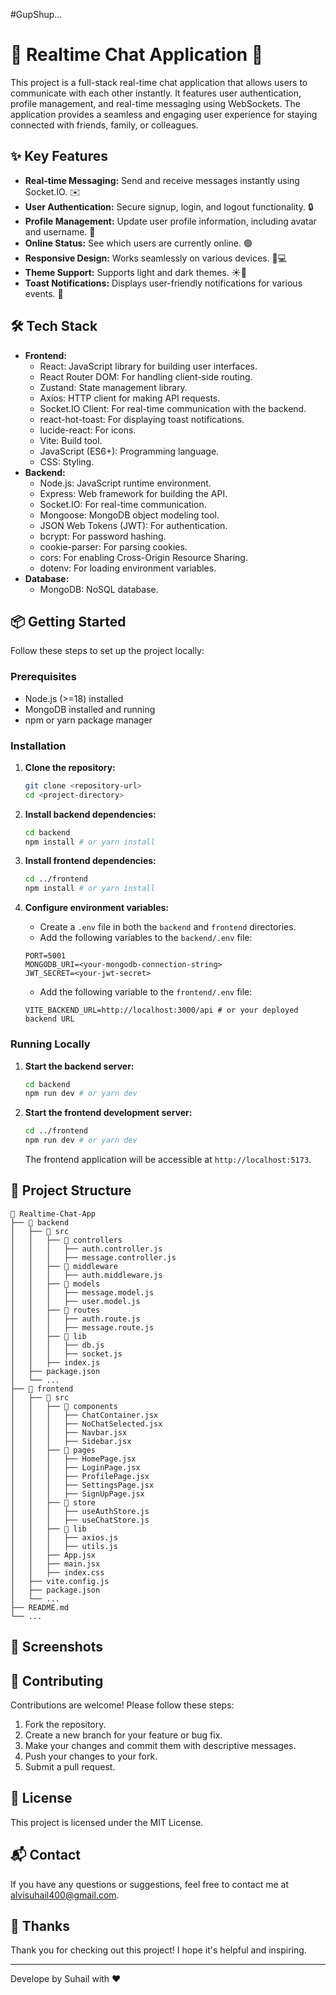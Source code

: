 #GupShup...
# 💬 Realtime Chat Application 🚀

This project is a full-stack real-time chat application that allows users to communicate with each other instantly. It features user authentication, profile management, and real-time messaging using WebSockets. The application provides a seamless and engaging user experience for staying connected with friends, family, or colleagues.

## ✨ Key Features

- **Real-time Messaging:** Send and receive messages instantly using Socket.IO. ✉️
- **User Authentication:** Secure signup, login, and logout functionality. 🔒
- **Profile Management:** Update user profile information, including avatar and username. 👤
- **Online Status:** See which users are currently online. 🟢
- **Responsive Design:** Works seamlessly on various devices. 📱💻
- **Theme Support:** Supports light and dark themes. ☀️🌙
- **Toast Notifications:** Displays user-friendly notifications for various events. 🍞

## 🛠️ Tech Stack

- **Frontend:**
    - React: JavaScript library for building user interfaces.
    - React Router DOM: For handling client-side routing.
    - Zustand: State management library.
    - Axios: HTTP client for making API requests.
    - Socket.IO Client: For real-time communication with the backend.
    - react-hot-toast: For displaying toast notifications.
    - lucide-react: For icons.
    - Vite: Build tool.
    - JavaScript (ES6+): Programming language.
    - CSS: Styling.
- **Backend:**
    - Node.js: JavaScript runtime environment.
    - Express: Web framework for building the API.
    - Socket.IO: For real-time communication.
    - Mongoose: MongoDB object modeling tool.
    - JSON Web Tokens (JWT): For authentication.
    - bcrypt: For password hashing.
    - cookie-parser: For parsing cookies.
    - cors: For enabling Cross-Origin Resource Sharing.
    - dotenv: For loading environment variables.
- **Database:**
    - MongoDB: NoSQL database.

## 📦 Getting Started

Follow these steps to set up the project locally:

### Prerequisites

- Node.js (>=18) installed
- MongoDB installed and running
- npm or yarn package manager

### Installation

1.  **Clone the repository:**

    ```bash
    git clone <repository-url>
    cd <project-directory>
    ```

2.  **Install backend dependencies:**

    ```bash
    cd backend
    npm install # or yarn install
    ```

3.  **Install frontend dependencies:**

    ```bash
    cd ../frontend
    npm install # or yarn install
    ```

4.  **Configure environment variables:**

    - Create a `.env` file in both the `backend` and `frontend` directories.
    - Add the following variables to the `backend/.env` file:

    ```
    PORT=5001
    MONGODB_URI=<your-mongodb-connection-string>
    JWT_SECRET=<your-jwt-secret>
    ```

    - Add the following variable to the `frontend/.env` file:

    ```
    VITE_BACKEND_URL=http://localhost:3000/api # or your deployed backend URL
    ```

### Running Locally

1.  **Start the backend server:**

    ```bash
    cd backend
    npm run dev # or yarn dev
    ```

2.  **Start the frontend development server:**

    ```bash
    cd ../frontend
    npm run dev # or yarn dev
    ```

    The frontend application will be accessible at `http://localhost:5173`.

## 📂 Project Structure

```
📂 Realtime-Chat-App
├── 📁 backend
│   ├── 📁 src
│   │   ├── 📁 controllers
│   │   │   ├── auth.controller.js
│   │   │   ├── message.controller.js
│   │   ├── 📁 middleware
│   │   │   ├── auth.middleware.js
│   │   ├── 📁 models
│   │   │   ├── message.model.js
│   │   │   ├── user.model.js
│   │   ├── 📁 routes
│   │   │   ├── auth.route.js
│   │   │   ├── message.route.js
│   │   ├── 📁 lib
│   │   │   ├── db.js
│   │   │   ├── socket.js
│   │   ├── index.js
│   ├── package.json
│   └── ...
├── 📁 frontend
│   ├── 📁 src
│   │   ├── 📁 components
│   │   │   ├── ChatContainer.jsx
│   │   │   ├── NoChatSelected.jsx
│   │   │   ├── Navbar.jsx
│   │   │   ├── Sidebar.jsx
│   │   ├── 📁 pages
│   │   │   ├── HomePage.jsx
│   │   │   ├── LoginPage.jsx
│   │   │   ├── ProfilePage.jsx
│   │   │   ├── SettingsPage.jsx
│   │   │   ├── SignUpPage.jsx
│   │   ├── 📁 store
│   │   │   ├── useAuthStore.js
│   │   │   ├── useChatStore.js
│   │   ├── 📁 lib
│   │   │   ├── axios.js
│   │   │   ├── utils.js
│   │   ├── App.jsx
│   │   ├── main.jsx
│   │   ├── index.css
│   ├── vite.config.js
│   ├── package.json
│   └── ...
├── README.md
└── ...
```

## 📸 Screenshots



## 🤝 Contributing

Contributions are welcome! Please follow these steps:

1.  Fork the repository.
2.  Create a new branch for your feature or bug fix.
3.  Make your changes and commit them with descriptive messages.
4.  Push your changes to your fork.
5.  Submit a pull request.

## 📝 License

This project is licensed under the MIT License.

## 📬 Contact

If you have any questions or suggestions, feel free to contact me at [alvisuhail400@gmail.com](mailto:alvisuhail400@gmail.com).

## 💖 Thanks

Thank you for checking out this project! I hope it's helpful and inspiring.

---
Develope by Suhail with ❤️

